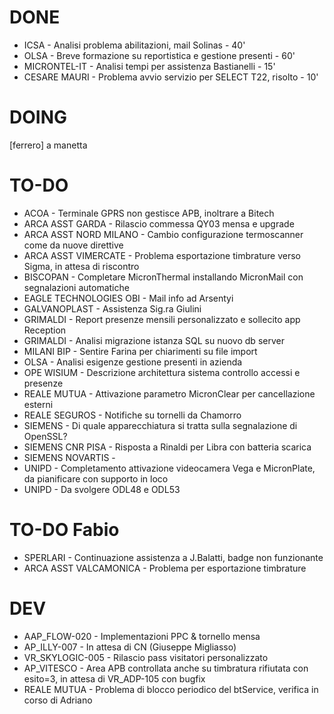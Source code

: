 # DONE
- ICSA - Analisi problema abilitazioni, mail Solinas - 40'
- OLSA - Breve formazione su reportistica e gestione presenti - 60'
- MICRONTEL-IT - Analisi tempi per assistenza Bastianelli - 15'
- CESARE MAURI - Problema avvio servizio per SELECT T22, risolto - 10'


# DOING
[ferrero] a manetta


# TO-DO
- ACOA - Terminale GPRS non gestisce APB, inoltrare a Bitech
- ARCA ASST GARDA - Rilascio commessa QY03 mensa e upgrade 
- ARCA ASST NORD MILANO - Cambio configurazione termoscanner come da nuove direttive
- ARCA ASST VIMERCATE - Problema esportazione timbrature verso Sigma, in attesa di riscontro
- BISCOPAN - Completare MicronThermal installando MicronMail con segnalazioni automatiche
- EAGLE TECHNOLOGIES OBI - Mail info ad Arsentyi
- GALVANOPLAST - Assistenza Sig.ra Giulini
- GRIMALDI - Report presenze mensili personalizzato e sollecito app Reception
- GRIMALDI - Analisi migrazione istanza SQL su nuovo db server
- MILANI BIP - Sentire Farina per chiarimenti su file import
- OLSA - Analisi esigenze gestione presenti in azienda
- OPE WISIUM - Descrizione architettura sistema controllo accessi e presenze
- REALE MUTUA - Attivazione parametro MicronClear per cancellazione esterni
- REALE SEGUROS - Notifiche su tornelli da Chamorro
- SIEMENS - Di quale apparecchiatura si tratta sulla segnalazione di OpenSSL?
- SIEMENS CNR PISA - Risposta a Rinaldi per Libra con batteria scarica
- SIEMENS NOVARTIS - 
- UNIPD - Completamento attivazione videocamera Vega e MicronPlate, da pianificare con supporto in loco
- UNIPD - Da svolgere ODL48 e ODL53


# TO-DO Fabio
- SPERLARI - Continuazione assistenza a J.Balatti, badge non funzionante
- ARCA ASST VALCAMONICA - Problema per esportazione timbrature


# DEV
- AAP_FLOW-020 - Implementazioni PPC & tornello mensa
- AP_ILLY-007 - In attesa di CN (Giuseppe Migliasso)
- VR_SKYLOGIC-005 - Rilascio pass visitatori personalizzato
- AP_VITESCO - Area APB controllata anche su timbratura rifiutata con esito=3, in attesa di VR_ADP-105 con bugfix
- REALE MUTUA - Problema di blocco periodico del btService, verifica in corso di Adriano
